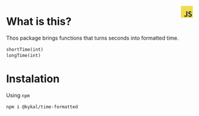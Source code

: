 [<img align="right" alt="JavaScript" width="32px" src="https://raw.githubusercontent.com/github/explore/main/topics/javascript/javascript.png" />][JavaScript_Site]

[JavaScript_Site]: https://developer.mozilla.org/en-US/docs/Web/JavaScript

# What is this?

Thos package brings functions that turns seconds into formatted time.
```JS
shortTime(int)
longTime(int)
```

# Instalation

Using ``npm``
```SSH
npm i @kykal/time-formatted
```
